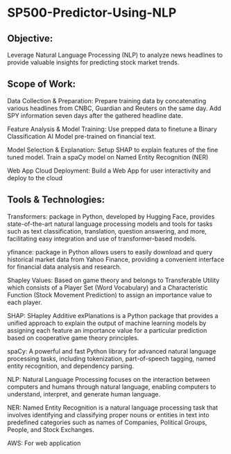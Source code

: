 # SP500-Predictor-Using-NLP
## **Objective:** 
Leverage Natural Language Processing (NLP) to analyze news headlines to provide valuable insights for predicting stock market trends.
## **Scope of Work:**

Data Collection & Preparation: Prepare training data by concatenating various headlines from CNBC, Guardian and Reuters on the same day. Add SPY information seven days after the gathered headline date.

Feature Analysis & Model Training: Use prepped data to finetune a Binary Classification AI Model pre-trained on financial text.

Model Selection & Explanation: Setup SHAP to explain features of the fine tuned model. Train a spaCy model on Named Entity Recognition (NER)

Web App Cloud Deployment: Build a Web App for user interactivity and deploy to the cloud

## **Tools & Technologies:**
Transformers: package in Python, developed by Hugging Face, provides state-of-the-art natural language processing models and tools for tasks such as text classification, translation, question answering, and more, facilitating easy integration and use of transformer-based models.

yfinance: package in Python allows users to easily download and query historical market data from Yahoo Finance, providing a convenient interface for financial data analysis and research. 

Shapley Values: Based on game theory and belongs to Transferable Utility which consists of a Player Set (Word Vocabulary) and a Characteristic Function (Stock Movement Prediction) to assign an importance value to each player.

SHAP: SHapley Additive exPlanations is a Python package that provides a unified approach to explain the output of machine learning models by assigning each feature an importance value for a particular prediction based on cooperative game theory principles.

spaCy: A powerful and fast Python library for advanced natural language processing tasks, including tokenization, part-of-speech tagging, named entity recognition, and dependency parsing.

NLP: Natural Language Processing focuses on the interaction between computers and humans through natural language, enabling computers to understand, interpret, and generate human language.

NER: Named Entity Recognition is a natural language processing task that involves identifying and classifying proper nouns or entities in text into predefined categories such as names of Companies, Political Groups, People, and Stock Exchanges.

AWS: For web application
